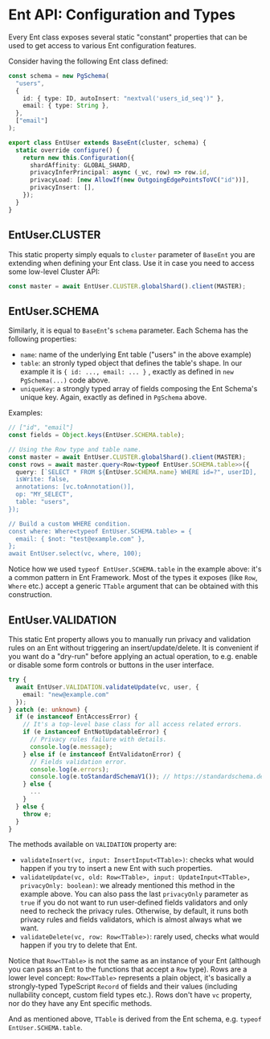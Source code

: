 # Ent API: Configuration and Types

Every Ent class exposes several static "constant" properties that can be used to get access to various Ent configuration features.

Consider having the following Ent class defined:

```typescript
const schema = new PgSchema(
  "users",
  {
    id: { type: ID, autoInsert: "nextval('users_id_seq')" },
    email: { type: String },
  },
  ["email"]
);

export class EntUser extends BaseEnt(cluster, schema) {
  static override configure() {
    return new this.Configuration({
      shardAffinity: GLOBAL_SHARD,
      privacyInferPrincipal: async (_vc, row) => row.id,
      privacyLoad: [new AllowIf(new OutgoingEdgePointsToVC("id"))],
      privacyInsert: [],
    });
  }
}
```

## EntUser.CLUSTER

This static property simply equals to `cluster` parameter of `BaseEnt` you are extending when defining your Ent class. Use it in case you need to access some low-level Cluster API:

```typescript
const master = await EntUser.CLUSTER.globalShard().client(MASTER);
```

## EntUser.SCHEMA

Similarly, it is equal to `BaseEnt`'s `schema` parameter. Each Schema has the following properties:

* `name`: name of the underlying Ent table ("users" in the above example)
* `table`: an stronly typed object that defines the table's shape. In our example it is `{ id: ..., email: ... }` ,  exactly as defined in `new PgSchema(...)` code above.
* `uniqueKey`: a strongly typed array of fields composing the Ent Schema's unique key. Again, exactly as defined in `PgSchema` above.

Examples:

```typescript
// ["id", "email"]
const fields = Object.keys(EntUser.SCHEMA.table);

// Using the Row type and table name.
const master = await EntUser.CLUSTER.globalShard().client(MASTER);
const rows = await master.query<Row<typeof EntUser.SCHEMA.table>>({
  query: [`SELECT * FROM ${EntUser.SCHEMA.name} WHERE id=?", userID],
  isWrite: false,
  annotations: [vc.toAnnotation()],
  op: "MY_SELECT",
  table: "users",
});

// Build a custom WHERE condition.
const where: Where<typeof EntUser.SCHEMA.table> = { 
  email: { $not: "test@example.com" },
};
await EntUser.select(vc, where, 100);
```

Notice how we used `typeof EntUser.SCHEMA.table` in the example above: it's a common pattern in Ent Framework. Most of the types it exposes (like `Row`, `Where` etc.) accept a generic `TTable` argument that can be obtained with this construction.

## EntUser.VALIDATION

This static Ent property allows you to manually run  privacy and validation rules on an Ent without triggering an insert/update/delete. It is convenient if you want do a "dry-run" before applying an actual operation, to e.g. enable or disable some form controls or buttons in the user interface.

```typescript
try {
  await EntUser.VALIDATION.validateUpdate(vc, user, {
    email: "new@example.com"
  });
} catch (e: unknown) {
  if (e instanceof EntAccessError) {
    // It's a top-level base class for all access related errors.
    if (e instanceof EntNotUpdatableError) {
      // Privacy rules failure with details.
      console.log(e.message);
    } else if (e instanceof EntValidatonError) {
      // Fields validation error.
      console.log(e.errors);
      console.log(e.toStandardSchemaV1()); // https://standardschema.dev
    } else {
      ...
    }
  } else {
    throw e;
  }
}
```

The methods available on `VALIDATION` property are:

* `validateInsert(vc, input: InsertInput<TTable>)`: checks what would happen if you try to insert a new Ent with such properties.&#x20;
* `validateUpdate(vc, old: Row<TTable>, input: UpdateInput<TTable>, privacyOnly: boolean)`: we already mentioned this method in the example above. You can also pass the last `privacyOnly` parameter as `true` if you do not want to run user-defined fields validators and only need to recheck the privacy rules. Otherwise, by default, it runs both privacy rules and fields validators, which is almost always what we want.
* `validateDelete(vc, row: Row<TTable>)`: rarely used, checks what would happen if you try to delete that Ent.&#x20;

Notice that `Row<TTable>` is not the same as an instance of your Ent (although you can pass an Ent to the functions that accept a `Row` type). Rows are a lower level concept: `Row<TTable>` represents a plain object, it's basically a strongly-typed TypeScript `Record` of fields and their values (including nullability concept, custom field types etc.). Rows don't have `vc` property, nor do they have any Ent specific methods.&#x20;

And as mentioned above, `TTable` is derived from the Ent schema, e.g.  `typeof EntUser.SCHEMA.table`.

